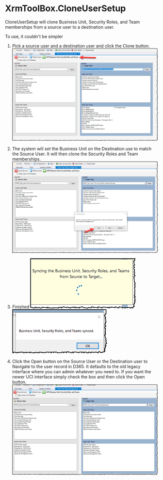 # XrmToolBox.CloneUserSetup

CloneUserSetup will clone Business Unit, Security Roles, and Team memberships from a source user to a destination user.

To use, it couldn't be simpler
1. Pick a source user and a destination user and click the Clone button.
![Alt text](Schiavone.XrmToolBox.CloneUserSetup/docs/img/CloneUserSetup1.png)

1. The system will set the Business Unit on the Destination use to match the Source User.  It will then clone the Security Roles and Team memberships.
![Alt text](Schiavone.XrmToolBox.CloneUserSetup/docs/img/CloneUserSetup2.png)

1. Finished
![Alt text](Schiavone.XrmToolBox.CloneUserSetup/docs/img/CloneUserSetup3.png)
![Alt text](Schiavone.XrmToolBox.CloneUserSetup/docs/img/CloneUserSetup4.png)

1. Click the Open button on the Source User or the Destination user to Navigate to the user record in D365.  It defaults to the old legacy interface where you can admin whatever you need to.
If you want the newer UCI interface simply check the box and then click the Open button.
![Alt text](Schiavone.XrmToolBox.CloneUserSetup/docs/img/CloneUserSetup5.png)